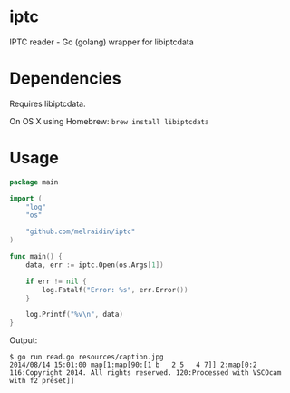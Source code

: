 iptc
====

IPTC reader - Go (golang) wrapper for libiptcdata

Dependencies
============

Requires libiptcdata.

On OS X using Homebrew:
```brew install libiptcdata```

Usage
=====

```go
package main

import (
	"log"
	"os"

	"github.com/melraidin/iptc"
)

func main() {
	data, err := iptc.Open(os.Args[1])

	if err != nil {
		log.Fatalf("Error: %s", err.Error())
	}

	log.Printf("%v\n", data)
}
```

Output:

```
$ go run read.go resources/caption.jpg
2014/08/14 15:01:00 map[1:map[90:[1 b   2 5   4 7]] 2:map[0:2 116:Copyright 2014. All rights reserved. 120:Processed with VSCOcam with f2 preset]]
```
